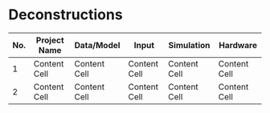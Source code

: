 # Deconstructions

| No. | Project Name  | Data/Model | Input | Simulation | Hardware | 
| ------------- | ------------- | ------------- | ------------- | ------------- | ------------- |
| 1 | Content Cell  | Content Cell  | Content Cell  | Content Cell  | Content Cell  |
| 2 | Content Cell  | Content Cell  | Content Cell  | Content Cell  | Content Cell  |
